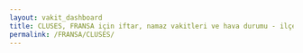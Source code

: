 ```yaml
---
layout: vakit_dashboard
title: CLUSES, FRANSA için iftar, namaz vakitleri ve hava durumu - ilçe/eyalet seç
permalink: /FRANSA/CLUSES/
---
```


<script type="text/javascript">
  var GLOBAL_COUNTRY = 'FRANSA';
  var GLOBAL_CITY = 'CLUSES';
  var GLOBAL_STATE = '';
  var lat = 72;
  var lon = 21;
</script>
